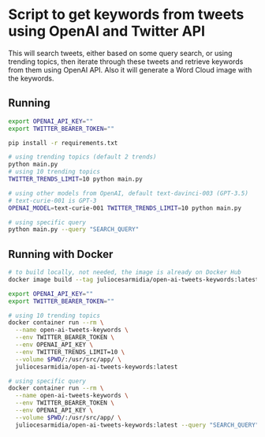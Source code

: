 # Script to get keywords from tweets using OpenAI and Twitter API

This will search tweets, either based on some query search, or using trending topics, then iterate through these tweets and retrieve keywords from them using OpenAI API. Also it will generate a Word Cloud image with the keywords.

## Running

```bash
export OPENAI_API_KEY=""
export TWITTER_BEARER_TOKEN=""

pip install -r requirements.txt

# using trending topics (default 2 trends)
python main.py
# using 10 trending topics
TWITTER_TRENDS_LIMIT=10 python main.py

# using other models from OpenAI, default text-davinci-003 (GPT-3.5)
# text-curie-001 is GPT-3
OPENAI_MODEL=text-curie-001 TWITTER_TRENDS_LIMIT=10 python main.py

# using specific query
python main.py --query "SEARCH_QUERY"
```

## Running with Docker

```bash
# to build locally, not needed, the image is already on Docker Hub
docker image build --tag juliocesarmidia/open-ai-tweets-keywords:latest .

export OPENAI_API_KEY=""
export TWITTER_BEARER_TOKEN=""

# using 10 trending topics
docker container run --rm \
  --name open-ai-tweets-keywords \
  --env TWITTER_BEARER_TOKEN \
  --env OPENAI_API_KEY \
  --env TWITTER_TRENDS_LIMIT=10 \
  --volume $PWD/:/usr/src/app/ \
  juliocesarmidia/open-ai-tweets-keywords:latest

# using specific query
docker container run --rm \
  --name open-ai-tweets-keywords \
  --env TWITTER_BEARER_TOKEN \
  --env OPENAI_API_KEY \
  --volume $PWD/:/usr/src/app/ \
  juliocesarmidia/open-ai-tweets-keywords:latest --query "SEARCH_QUERY"
```
